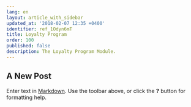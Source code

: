 ```yaml
---
lang: en
layout: article_with_sidebar
updated_at: '2018-02-07 12:35 +0400'
identifier: ref_1Odyn6mT
title: Loyalty Program
order: 100
published: false
description: The Loyalty Program Module.
---
```

## A New Post

Enter text in [Markdown](http://daringfireball.net/projects/markdown/). Use the toolbar above, or click the **?** button for formatting help.
